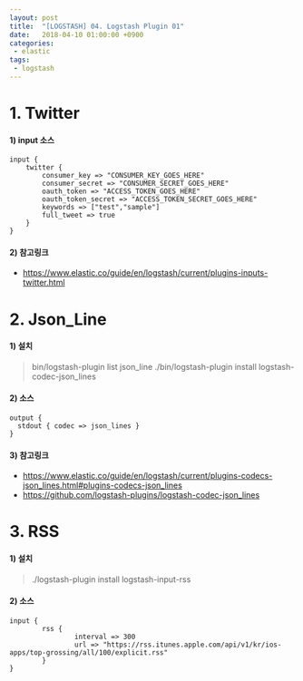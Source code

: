 ```yaml
---
layout: post
title:  "[LOGSTASH] 04. Logstash Plugin 01"
date:   2018-04-10 01:00:00 +0900
categories:
 - elastic
tags: 
 - logstash
---
```


# 1. Twitter
#### 1) input 소스

```
input {  
    twitter {
        consumer_key => "CONSUMER_KEY_GOES_HERE"
        consumer_secret => "CONSUMER_SECRET_GOES_HERE"
        oauth_token => "ACCESS_TOKEN_GOES_HERE"
        oauth_token_secret => "ACCESS_TOKEN_SECRET_GOES_HERE"
        keywords => ["test","sample"]
        full_tweet => true
    }
}
```

#### 2) 참고링크
- https://www.elastic.co/guide/en/logstash/current/plugins-inputs-twitter.html

# 2. Json_Line
#### 1) 설치

> bin/logstash-plugin list json_line
> ./bin/logstash-plugin install logstash-codec-json_lines

#### 2) 소스
```
output {
  stdout { codec => json_lines }
}
```

#### 3) 참고링크
- https://www.elastic.co/guide/en/logstash/current/plugins-codecs-json_lines.html#plugins-codecs-json_lines
- https://github.com/logstash-plugins/logstash-codec-json_lines

# 3. RSS
#### 1) 설치
> ./logstash-plugin install logstash-input-rss

#### 2) 소스

```
input {
        rss {
                interval => 300
                url => "https://rss.itunes.apple.com/api/v1/kr/ios-apps/top-grossing/all/100/explicit.rss"
        }
}
```
